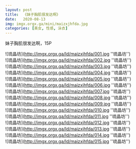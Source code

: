 ```yaml
---
layout: post
title:  《妹子胸肌很发达啊》
date:   2020-08-13
img: imgx.orgx.ga/mini/maizxjhfda.jpg
categories: [美女, 性感, 泳衣]
---
```


妹子胸肌很发达啊，15P

![琉晶坊](http://imgx.orgx.ga/ld/maizxjhfda/001.jpg ''琉晶坊'') <br>
![琉晶坊](http://imgx.orgx.ga/ld/maizxjhfda/002.jpg ''琉晶坊'') <br>
![琉晶坊](http://imgx.orgx.ga/ld/maizxjhfda/003.jpg ''琉晶坊'') <br>
![琉晶坊](http://imgx.orgx.ga/ld/maizxjhfda/004.jpg ''琉晶坊'') <br>
![琉晶坊](http://imgx.orgx.ga/ld/maizxjhfda/005.jpg ''琉晶坊'') <br>
![琉晶坊](http://imgx.orgx.ga/ld/maizxjhfda/006.jpg ''琉晶坊'') <br>
![琉晶坊](http://imgx.orgx.ga/ld/maizxjhfda/007.jpg ''琉晶坊'') <br>
![琉晶坊](http://imgx.orgx.ga/ld/maizxjhfda/008.jpg ''琉晶坊'') <br>
![琉晶坊](http://imgx.orgx.ga/ld/maizxjhfda/009.jpg ''琉晶坊'') <br>
![琉晶坊](http://imgx.orgx.ga/ld/maizxjhfda/010.jpg ''琉晶坊'') <br>
![琉晶坊](http://imgx.orgx.ga/ld/maizxjhfda/011.jpg ''琉晶坊'') <br>
![琉晶坊](http://imgx.orgx.ga/ld/maizxjhfda/012.jpg ''琉晶坊'') <br>
![琉晶坊](http://imgx.orgx.ga/ld/maizxjhfda/013.jpg ''琉晶坊'') <br>
![琉晶坊](http://imgx.orgx.ga/ld/maizxjhfda/014.jpg ''琉晶坊'') <br>
![琉晶坊](http://imgx.orgx.ga/ld/maizxjhfda/015.jpg ''琉晶坊'') <br>
